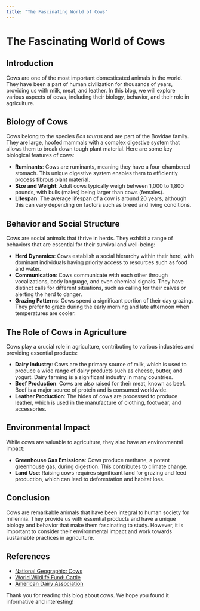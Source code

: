 ```yaml
---
title: "The Fascinating World of Cows"
---
```


# The Fascinating World of Cows

## Introduction
Cows are one of the most important domesticated animals in the world. They have been a part of human civilization for thousands of years, providing us with milk, meat, and leather. In this blog, we will explore various aspects of cows, including their biology, behavior, and their role in agriculture.

## Biology of Cows
Cows belong to the species *Bos taurus* and are part of the Bovidae family. They are large, hoofed mammals with a complex digestive system that allows them to break down tough plant material. Here are some key biological features of cows:

- **Ruminants**: Cows are ruminants, meaning they have a four-chambered stomach. This unique digestive system enables them to efficiently process fibrous plant material.
- **Size and Weight**: Adult cows typically weigh between 1,000 to 1,800 pounds, with bulls (males) being larger than cows (females).
- **Lifespan**: The average lifespan of a cow is around 20 years, although this can vary depending on factors such as breed and living conditions.

## Behavior and Social Structure
Cows are social animals that thrive in herds. They exhibit a range of behaviors that are essential for their survival and well-being:

- **Herd Dynamics**: Cows establish a social hierarchy within their herd, with dominant individuals having priority access to resources such as food and water.
- **Communication**: Cows communicate with each other through vocalizations, body language, and even chemical signals. They have distinct calls for different situations, such as calling for their calves or alerting the herd to danger.
- **Grazing Patterns**: Cows spend a significant portion of their day grazing. They prefer to graze during the early morning and late afternoon when temperatures are cooler.

## The Role of Cows in Agriculture
Cows play a crucial role in agriculture, contributing to various industries and providing essential products:

- **Dairy Industry**: Cows are the primary source of milk, which is used to produce a wide range of dairy products such as cheese, butter, and yogurt. Dairy farming is a significant industry in many countries.
- **Beef Production**: Cows are also raised for their meat, known as beef. Beef is a major source of protein and is consumed worldwide.
- **Leather Production**: The hides of cows are processed to produce leather, which is used in the manufacture of clothing, footwear, and accessories.

## Environmental Impact
While cows are valuable to agriculture, they also have an environmental impact:

- **Greenhouse Gas Emissions**: Cows produce methane, a potent greenhouse gas, during digestion. This contributes to climate change.
- **Land Use**: Raising cows requires significant land for grazing and feed production, which can lead to deforestation and habitat loss.

## Conclusion
Cows are remarkable animals that have been integral to human society for millennia. They provide us with essential products and have a unique biology and behavior that make them fascinating to study. However, it is important to consider their environmental impact and work towards sustainable practices in agriculture.

## References
- [National Geographic: Cows](https://www.nationalgeographic.com/animals/mammals/facts/cow)
- [World Wildlife Fund: Cattle](https://www.worldwildlife.org/species/cattle)
- [American Dairy Association](https://www.americandairy.com/)

Thank you for reading this blog about cows. We hope you found it informative and interesting!